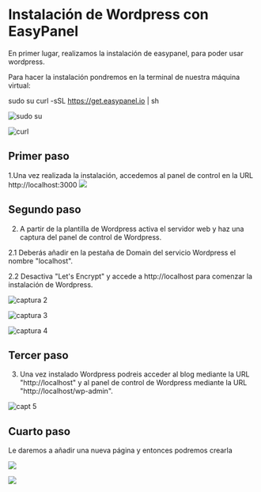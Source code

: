 # Instalación de Wordpress con EasyPanel

En primer lugar, realizamos la instalación de easypanel, para poder usar wordpress.

Para hacer la instalación pondremos en la terminal de nuestra máquina virtual:

sudo su
curl -sSL https://get.easypanel.io | sh

![sudo su](https://user-images.githubusercontent.com/122264807/232999976-dd4480ff-b836-4bc5-aec2-c0d9b19ecabf.png)

![curl](https://user-images.githubusercontent.com/122264807/233000036-dcd64c7b-27cc-4d33-bbf4-7240673c2e34.png)


## Primer paso
1.Una vez realizada la instalación, accedemos al panel de control en la URL http://localhost:3000
![](https://user-images.githubusercontent.com/122264807/229455494-61e61266-0272-477d-837c-d0c1d49c67e8.png)


## Segundo paso
2. A partir de la plantilla de Wordpress activa el servidor web y haz una captura del panel de control de Wordpress.

2.1 Deberás añadir en la pestaña de Domain del servicio Wordpress el nombre "localhost".

2.2 Desactiva "Let's Encrypt" y accede a http://localhost para comenzar la instalación de Wordpress.

![captura 2](https://user-images.githubusercontent.com/122264807/229455934-6267bcf5-d1ef-4056-b8b5-b4ea8d6dbe44.png)

![captura 3](https://user-images.githubusercontent.com/122264807/229456713-76bd16e6-c489-4db0-93ad-fd5cb8636b81.png)

![captura 4](https://user-images.githubusercontent.com/122264807/229457257-47fa9926-f09c-4b60-9274-b74dd61a8923.png)

## Tercer paso
3. Una vez instalado Wordpress podreis acceder al blog mediante la URL "http://localhost" y al panel de control de Wordpress mediante la URL "http://localhost/wp-admin".

![capt 5](https://user-images.githubusercontent.com/122264807/229457841-de51daba-4cef-4d51-9ae7-6633e7c3d1d3.png)

## Cuarto paso

Le daremos a añadir una nueva página y entonces podremos crearla


![](https://user-images.githubusercontent.com/122264807/232997799-324c7978-85b6-412f-8281-e42b458ec1b1.png)


![](https://user-images.githubusercontent.com/122264807/232997844-95f99421-8de5-46d7-aedb-d30a84450602.png)






